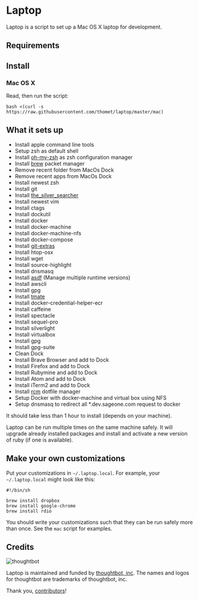 Laptop
======

Laptop is a script to set up a Mac OS X laptop for development.

Requirements
------------

Install
-------

### Mac OS X

Read, then run the script:

    bash <(curl -s https://raw.githubusercontent.com/thomet/laptop/master/mac)

What it sets up
---------------

- Install apple command line tools
- Setup zsh as default shell
- Install [oh-my-zsh](https://github.com/ohmyzsh/ohmyzsh) as zsh configuration manager
- Install [brew](https://brew.sh/) packet manager
- Remove recent folder from MacOs Dock
- Remove recent apps from MacOs Dock
- Install newest zsh
- Install git
- Install [the_silver_searcher](https://github.com/ggreer/the_silver_searcher)
- Install newest vim
- Install ctags
- Install dockutil
- lnstall docker
- Install docker-machine
- Install docker-machine-nfs
- Install docker-compose
- Install [git-extras](https://github.com/tj/git-extras)
- Install htop-osx
- Install wget
- Install source-highlight
- Install dnsmasq
- Install [asdf](https://github.com/asdf-vm/asdf) (Manage multiple runtime versions)
- Install awscli
- Install gpg
- Install [tmate](https://tmate.io/)
- Install docker-credential-helper-ecr
- Install caffeine
- Install spectacle
- Install sequel-pro
- Install silverlight
- Install virtualbox
- Install gpg
- Install gpg-suite
- Clean Dock
- Install Brave Browser and add to Dock
- Install Firefox and add to Dock
- Install Rubymine and add to Dock
- Install Atom and add to Dock
- Install iTerm2 and add to Dock
- Install [rcm](https://github.com/thoughtbot/rcm) dotfile manager
- Setup Docker with docker-machine and virtual box using NFS
- Setup dnsmasq to redirect all *.dev.sageone.com request to docker

It should take less than 1 hour to install (depends on your machine).

Laptop can be run multiple times on the same machine safely. It will upgrade
already installed packages and install and activate a new version of ruby (if
one is available).

Make your own customizations
----------------------------

Put your customizations in `~/.laptop.local`. For example, your
`~/.laptop.local` might look like this:

    #!/bin/sh
    
    brew install dropbox
    brew install google-chrome
    brew install rdio

You should write your customizations such that they can be run safely more than
once. See the `mac` script for examples.

Credits
-------

![thoughtbot](http://thoughtbot.com/assets/tm/logo.png)

Laptop is maintained and funded by [thoughtbot, inc](http://thoughtbot.com/community).
The names and logos for thoughtbot are trademarks of thoughtbot, inc.

Thank you, [contributors](https://github.com/thoughtbot/laptop/graphs/contributors)!
